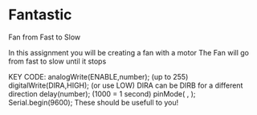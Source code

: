 # Fantastic
Fan from Fast to Slow

In this assignment you will be creating a fan with a motor
The Fan will go from fast to slow until it stops

KEY CODE:
analogWrite(ENABLE,number); (up to 255)
digitalWrite(DIRA,HIGH); (or use LOW) DIRA can be DIRB for a different direction
delay(number); (1000 = 1 second) 
pinMode( , );
Serial.begin(9600);
These should be usefull to you!


